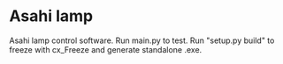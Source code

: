 # Asahi lamp

 Asahi lamp control software. Run main.py to test. Run "setup.py build" to freeze with cx_Freeze and generate standalone .exe.